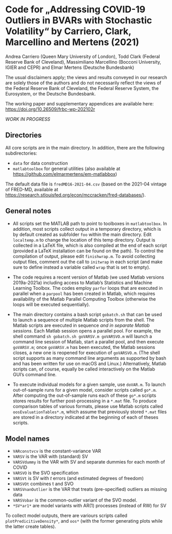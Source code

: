 # Code for „Addressing COVID-19 Outliers in BVARs with Stochastic Volatility“ by Carriero, Clark, Marcellino and Mertens (2021)

Andrea Carriero (Queen Mary University of London), Todd Clark (Federal Reserve Bank of Cleveland), Massimiliano Marcellino (Bocconi University, IGIER and CEPR) and Elmar Mertens (Deutsche Bundesbank)

The usual disclaimers apply; the views and results conveyed in our research are solely those of the authors and do not necessarily reflect the views of the Federal Reserve Bank of Cleveland, the Federal Reserve System, the Eurosystem, or the Deutsche Bundesbank.

The working paper and supplementary appendices are available here: https://doi.org/10.26509/frbc-wp-202102r

*WORK IN PROGRESS*

## Directories
All core scripts are in the main directory. In addition, there are the following subdirectories:
- `data` for data construction
- `matlabtoolbox` for general utilities (also available at https://github.com/elmarmertens/em-matlabbox)

The default data file is `fredMD16-2021-04.csv` (based on the 2021-04 vintage of FRED-MD, available at https://research.stlouisfed.org/econ/mccracken/fred-databases/).

## General notes

- All scripts set the MATLAB path to point to toolboxes in `matlabtoolbox`. In addition, most scripts collect output in a temporary directory, which is by default created as subfolder `foo` within the main directory. Edit `localtemp.m` to change the location of this temp directory. Output is collected in a LaTeX file, which is also compiled at the end of each script (provided a LaTeX installation can be found on the path). To control the compilation of output, please edit `finishwrap.m`. To avoid collecting output files, comment out the call to `initwrap` in each script (and make sure to define instead a variable called `wrap` that is set to empty).

- The code requires a recent version of Matlab (we used Matlab versions 2019a-2021a) including access to Matlab’s Statistics and Machine Learning Toolbox. The codes employ `parfor` loops that are executed in parallel when a `parpool` has been created in Matlab, which requires availability of the Matlab Parallel Computing Toolbox (otherwise the loops will be executed sequentially).

- The main directory contains a bash script `gobatch.sh` that can be used to launch a sequence of multiple Matlab scripts from the shell. The Matlab scripts are executed in sequence *and in separate Matlab sessions*. Each Matlab session opens a parallel pool. For example, the shell command `sh gobatch.sh goVARSV.m goVARSVO.m` will launch a command line session of Matlab, start a parallel pool, and then execute `goVARSV.m`; once `goVARSV.m` has been executed, the Matlab sessions closes, a new one is reopened for execution of `goVARSVO.m`. (The shell script supports as many command line arguments as supported by bash and has been written for use on macOS and Linux.) Alternatively, Matlab scripts can, of course, equally be called interactively on the Matlab GUI’s command line.

- To execute individual models for a given sample, use `doVAR.m`. To launch out-of-sample runs for a given model, consider scripts called `go*.m`. After computing the out-of-sample runs each of these `go*.m` scripts stores results for further post-processing in a `*.mat` file. To produce comparison tables of various formats, please use Matlab scripts called `oosEvaluationTables*.m`, which assume that previously stored `*.mat` files are stored in a directory indicated at the beginning of each of theses scripts.  

## Model names
- `VARconstvcv` is the constant-variance VAR
- `VARSV` is the VAR with (standard) SV
- `VARSVdummy` is the VAR with SV and separate dummies  for each month of COVID
- `VARSVO` is the SVO specification
- `VARSVt` is SV with $t$ errors (and estimated degrees of freedom)
- `VARSVOt` combines t and SVO
- `VARSVnanOutlier` is the VAR that treats (pre-specified) outliers as missing data
- `VARSVobar` is the common-outlier variant of the SVO model.
- `*SV*ar1*` are model variants with AR(1) processes (instead of RW) for SV

To collect model outputs, there are variours scripts called `plotPredicitiveDensity*`, and `oos*` (with the former generating plots while the latter create tables).
